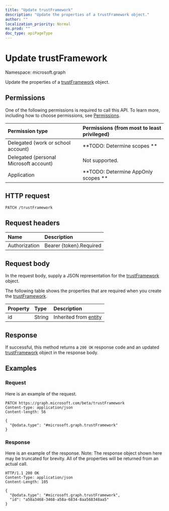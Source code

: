```yaml
---
title: "Update trustFramework"
description: "Update the properties of a trustFramework object."
author: ""
localization_priority: Normal
ms.prod: ""
doc_type: apiPageType
---
```


# Update trustFramework

Namespace: microsoft.graph

Update the properties of a [trustFramework](../resources/trustframework.md) object.

## Permissions
One of the following permissions is required to call this API. To learn more, including how to choose permissions, see [Permissions](/concepts/permissions-reference.md).

|Permission type|Permissions (from most to least privileged)|
|:---|:---|
|Delegated (work or school account)|**TODO: Determine scopes **|
|Delegated (personal Microsoft account)|Not supported.|
|Application|**TODO: Determine AppOnly scopes **|

## HTTP request
<!-- {
  "blockType": "ignored"
}
-->
``` http
PATCH /trustFramework
```

## Request headers
|Name|Description|
|:---|:---|
|Authorization|Bearer {token}.Required|

## Request body
In the request body, supply a JSON representation for the [trustFramework](../resources/trustframework.md) object.

The following table shows the properties that are required when you create the [trustFramework](../resources/trustframework.md).

|Property|Type|Description|
|:---|:---|:---|
|id|String| Inherited from [entity](../resources/entity.md)|



## Response
If successful, this method returns a `200 OK` response code and an updated [trustFramework](../resources/trustframework.md) object in the response body.

## Examples

### Request
Here is an example of the request.
<!-- {
  "blockType": "request",
  "name": "update_trustframework"
}
-->
``` http
PATCH https://graph.microsoft.com/beta/trustFramework
Content-type: application/json
Content-length: 56

{
  "@odata.type": "#microsoft.graph.trustFramework"
}
```

### Response
Here is an example of the response. Note: The response object shown here may be truncated for brevity. All of the properties will be returned from an actual call.
<!-- {
  "blockType": "response",
  "truncated": true
}
-->
``` http
HTTP/1.1 200 OK
Content-Type: application/json
Content-Length: 105

{
  "@odata.type": "#microsoft.graph.trustFramework",
  "id": "a58a3468-3468-a58a-6834-8aa568348aa5"
}
```

